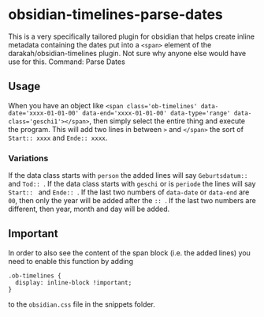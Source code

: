 # obsidian-timelines-parse-dates
This is a very specifically tailored plugin for obsidian that helps create inline metadata containing the dates put into a `<span>` element of the darakah/obsidian-timelines plugin.
Not sure why anyone else would have use for this.
Command: Parse Dates

## Usage
When you have an object like `<span class='ob-timelines' data-date='xxxx-01-01-00' data-end='xxxx-01-01-00' data-type='range' data-class='geschi1'></span>`, then simply select the entire thing and execute the program.
This will add two lines in between `>` and `</span>` the sort of `Start:: xxxx` and `Ende:: xxxx`.
### Variations
If the data class starts with `person` the added lines will say `Geburtsdatum:: ` and `Tod:: `.
If the data class starts with `geschi` or is `periode` the lines will say `Start:: ` and `Ende:: `.
If the last two numbers of `data-date` or `data-end` are `00`, then only the year will be added after the `:: `.
If the last two numbers are different, then year, month and day will be added.

## Important
In order to also see the content of the span block (i.e. the added lines) you need to enable this function by adding
```
.ob-timelines {
  display: inline-block !important;
}
```
to the `obsidian.css` file in the snippets folder. 
